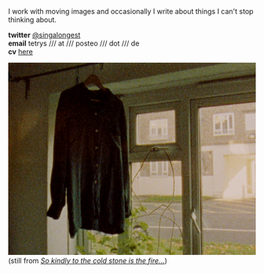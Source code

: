 I work with moving images and occasionally I write about things I can't stop thinking about.  
  
**twitter** [@singalongest](https://twitter.com/singalongest)  
**email** tetrys /// at /// posteo /// dot /// de  
**cv** [here](https://www.rastko.co.uk/cv/)
  
![](/images/kindly.png) 
(still from [_So kindly to the cold stone is the fire..._](https://vimeo.com/660201404/4751f51044))
